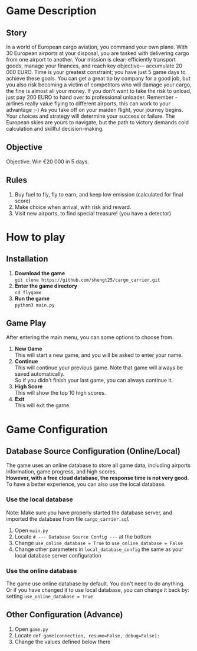 # Game Description
## Story
In a world of European cargo aviation, you command your own plane. With 30 European airports at your disposal,
you are tasked with delivering cargo from one airport to another. Your mission is clear: efficiently transport goods,
manage your finances, and reach key objective— accumulate 20 000 EURO. Time is your greatest constraint; you have just 5 game days to achieve these goals.
You can get a great tip by company for a good job, but you also risk becoming a victim of competitors who will damage your cargo,
the fine is almost all your money. If you don’t want to take the risk to unload, just pay 200 EURO to hand over to professional unloader.
Remember - airlines really value flying to different airports, this can work to your advantage ;-)
As you take off on your maiden flight, your journey begins. Your choices and strategy will determine your success or failure.
The European skies are yours to navigate, but the path to victory demands cold calculation and skillful decision-making.
## Objective
 Objective: Win €20 000 in 5 days.
## Rules
1. Buy fuel to fly, fly to earn, and keep low emission (calculated for final score)
2. Make choice when arrival, with risk and reward.
3. Visit new airports, to find special treasure! (you have a detector)

# How to play
## Installation
1. **Download the game**  
    `git clone https://github.com/shengt25/cargo_carrier.git`
2. **Enter the game directory**  
    `cd flygame`
3. **Run the game**  
    `python3 main.py`
## Game Play
After entering the main menu, you can some options to choose from.
1. **New Game**  
   This will start a new game, and you will be asked to enter your name.
2. **Continue**  
    This will continue your previous game. Note that game will always be saved automatically.  
    So if you didn't finish your last game, you can always continue it.
3. **High Score**  
    This will show the top 10 high scores.
4. **Exit**  
    This will exit the game.

# Game Configuration
## Database Source Configuration (Online/Local)
The game uses an online database to store all game data, including airports information, game progress, and high scores.  
**However, with a free cloud database, the response time is not very good.**  
To have a better experience, you can also use the local database.
### Use the local database
Note: Make sure you have properly started the database server, and imported the database from file `cargo_carrier.sql`
1. Open `main.py`
2. Locate `# --- Database Source Config ---` at the bottom  
3. Change `use_online_database = True` to `use_online_database = False`  
4. Change other parameters in `local_database_config` the same as your local database server configuration
### Use the online database
The game use online database by default. You don't need to do anything.  
Or if you have changed it to use local database, you can change it back by: setting `use_online_database = True`

## Other Configuration (Advance)
1. Open `game.py`
2. Locate `def game(connection, resume=False, debug=False):`  
3. Change the values defined below there